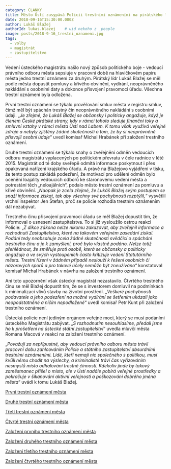 ```yaml
---
category: CLANKY
title: Město Ústí zasypává Policii trestními oznámeními na pirátského lídra
date: 2018-09-16T15:30:00.000Z
author: Lukáš Blažej
authorId: lukas.blazej    # uid nekoho z _people
image: posts/2018-9-16_trestni_oznameni.jpg
tags:
  - volby
  - magistrát
  - zastupitelstvo
---
```


Vedení ústeckého magistrátu našlo nový způsob politického boje - vedoucí právního odboru města sepsiuje v pracovní době na hlavičkovém papíru města jedno trestní oznámení za druhým. Pirátský lídr Lukáš Blažej se měl podle města dopustit pomluvy a křivého obvinění, vydírání, neoprávněného nakládání s osobními daty a dokonce přisvojení pravomoci úřadu. Všechna trestní oznámení byla odložena.

První trestní oznámení se týkalo prověřování smluv města v registru smluv, čímž měl být spáchán trestný čin neoprávněného nakládání s osobními údaji. „*Je zřejmé, že Lukáš Blažej se občansky i politicky angažuje, když je členem České pirátské strany, kdy v rámci tohoto sleduje finanční toky a smluvní vztahy v rámci města Ústí nad Labem. K tomu však využívá veřejné zdroje a nebyly zjištěny žádné skutečnosti o tom, že by si neoprávněně přisvojil osobní údaje*“ uvedl komisař Michal Hrabánek při založení trestního oznámení.

Druhé trestní oznámení se týkalo snahy o zveřejnění odměn vedoucích odboru magistrátu vyplacených po politickém převratu v čele radnice v létě 2015. Magistrát od té doby sveřepě odmítá informace poskytnout i přes opakovaná nařízení krajského úřadu. A právě na Blažejovo vyjádření v tisku, že tento postup zakládá podezření, že motivací pro udělení odměn bylo ocenění loajality vedoucích odborů ke staronovému vedení města a potrestání těch „neloajálních“, podalo město trestní oznámení za pomluvu a křivé obvinění. „*Naopak je zcela zřejmé, že Lukáš Blažej svým postupem se snaží informace získat, tak aby všechny své pochybnosti rozptýlil,“* vysvětlil vrchní inspektor Jen Štefan, proč se policie rozhodla trestním oznámením dál nezabývat.

Trestného činu přisvojení pravomoci úřadu se měl Blažej dopustit tím, že informoval o usnesení zastupitelstva. To si již vysloužilo ostrou reakci Policie: „*Z dikce zákona nelze nikomu zakazovat, aby zveřejnil informace a rozhodnutí Zastupitelstva, které na takovém veřejném zasedání získal. Podání tedy neobsahuje zcela žádné skutečnosti svědčící o spáchání trestného činu a je k zamyšlení, proč bylo vlastně podáno. Nelze totiž přehlédnout, že směřuje proti osobě, která se občansky a politicky angažuje a ve svých vystoupeních často kritizuje vedení Statutárního města. Trestní řízení v žádném případě neslouží k řešení osobních či názorových sporů a pro takové účely nemůže být zneužíváno*“ konstatoval komisař Michal Hrabánek v návrhu na založení trestního oznámení.

Ani toto upozornění však ústecký magistrát nezastavilo. Čtvrtého trestného činu se měl Blažej dopustit tím, že se s investorem domluvil na podmínkách k minimalizaci vlivů stavby na životní prostředí. „*Veškeré pochybnosti podavatele a jeho podezření na možné vydírání se šetřením ukázali jako neopodstatněné a ničím nepodložené*“ uvedl komisař Petr Kunt při založení trestního oznámení.

Ústecká policie není jediným orgánem veřejné moci, který se musí podáními ústeckého Magistrátu zabývat. „*S rozhodnutím nesouhlasíme, předali jsme ho k prošetření na ústecké státní zastupitelství*“ uvedla mluvčí města Romana Macová v reakci na založení trestního oznámení.

„*Považuji za nepřípustné, aby vedoucí právního odboru města trávil pracovní dobu zahlcováním Policie a státního zastupitelství absurdními trestními oznámeními. Lidé, kteří nemají nic společného s politikou, musí kvůli němu chodit na výslechy, a kriminalisté tráví čas vyřizováním nesmyslů místo odhalování trestné činnosti. Kdekoliv jinde by takový zaměstnanec přišel o místo, ale v Ústí nadále pobírá veřejné prostředky a pokračuje v šikanování aktivní veřejnosti a poškozování dobrého jména města*“ uvádí k tomu Lukáš Blažej.

[První trestní oznámení města](https://github.com/pirati-web/usti.pirati.cz/blob/master/assets/img/posts/TO1.pdf)

[Druhé trestní oznámení města](https://github.com/pirati-web/usti.pirati.cz/blob/master/assets/img/posts/TO2.pdf)

[Třetí trestní oznámení města](https://github.com/pirati-web/usti.pirati.cz/blob/master/assets/img/posts/TO3.pdf)

[Čtvrté trestní oznámení města](https://github.com/pirati-web/usti.pirati.cz/blob/master/assets/img/posts/TO4.pdf)

[Založení prvního trestního oznámení města](https://github.com/pirati-web/usti.pirati.cz/blob/master/assets/img/posts/Z1.pdf)

[Založení druhého trestního oznámení města](https://github.com/pirati-web/usti.pirati.cz/blob/master/assets/img/posts/Z2.pdf)

[Založení třetího trestního oznámení města](https://github.com/pirati-web/usti.pirati.cz/blob/master/assets/img/posts/Z3.pdf)

[Založení čtvrtého trestního oznámení města](https://github.com/pirati-web/usti.pirati.cz/blob/master/assets/img/posts/Z4.pdf)
